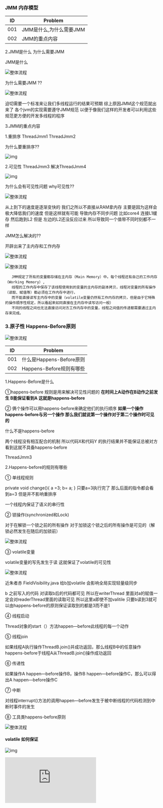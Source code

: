 ### JMM 内存模型

 | ID | Problem  |
 | --- | ---   |
 | 001 |JMM是什么,为什么需要JMM|
 | 002 |JMM的重点内容|
 
  
 2.JMM是什么 为什么需要JMM
 
 JMM是什么
 
 ![整体流程](https://raw.githubusercontent.com/qiurunze123/imageall/master/threadjmm4.png)

 
 为什么需要JMM ??
 
 ![整体流程](https://raw.githubusercontent.com/qiurunze123/imageall/master/threadjmm5.png)

迫切需要一个标准来让我们多线程运行的结果可预期 综上原因JMM这个规范就出来了 各个jvm的实现需要遵守JMM规范
以便于像我们这样的开发者可以利用这些规范更方便的开发多线程的程序

      
 3.JMM的重点内容
 
   1.重排序 ThreadJmm1 ThreadJmm2
   
   为什么要重排序??
   
  ![img](https://raw.githubusercontent.com/qiurunze123/imageall/master/threadjmm5.png)
   
   2.可见性 ThreadJmm3 解决ThreadJmm4
   
  ![img](https://raw.githubusercontent.com/qiurunze123/imageall/master/threadjmm6.png)
  
   
 为什么会有可见性问题 why可见性??
 
 ![整体流程](https://raw.githubusercontent.com/qiurunze123/imageall/master/threadjmm8.png)
 
 从上到下的速度是逐渐变快的 我们之所以不直接从RAM拿内存 主要是因为这样会极大降低我们的速度 但是这样就有可能
 导致内存不同步问题 比如core4 连接L1缓存 然后跑到L2 但是 左边的L2还没反应过来 所以导致同一个值带不同时刻都不一样
 
 JMM怎么解决的??
 
 开辟出来了主内存和工作内存
 
 ![整体流程](https://raw.githubusercontent.com/qiurunze123/imageall/master/threadjmm9.png)
 
 ![整体流程](https://raw.githubusercontent.com/qiurunze123/imageall/master/jmm100.png)
 
       JMM规定了所有的变量都存储在主内存（Main Memory）中。每个线程还有自己的工作内存（Working Memory）, 
       线程的工作内存中保存了该线程使用到的变量的主内存的副本拷贝，线程对变量的所有操作（读取、赋值等）都必须在工作内存中进行，
       而不能直接读写主内存中的变量（volatile变量仍然有工作内存的拷贝，但是由于它特殊的操作顺序性规定，所以看起来如同直接在主内存中读写访问一般）
       不同的线程之间也无法直接访问对方工作内存中的变量，线程之间值的传递都需要通过主内存来完成。

 ### 3.原子性  Happens-Before原则     
   
  ![整体流程](https://raw.githubusercontent.com/qiurunze123/imageall/master/jmm100.png)
  
   | ID | Problem  |
   | --- | ---   |
   | 001 |什么是Happens-Before原则 |
   | 002 |Happens-Before规则有哪些|
   
   1.Happens-Before是什么
   
   ①happens-before 规则是用来解决可见性问题的 **在时间上A动作在B动作之前发生 B能保证看到A
   这就是happens-before**
   
   ② 俩个操作可以用happens-before来确定他们的执行顺序 **如果一个操作happens-before与另一个操作
   那么我们就说第一个操作对于第二个操作时可见的**
   
   什么不是happens-before
   
   两个线程没有相互配合的机制 所以代码X和代码Y 的执行结果并不能保证总被对方看到这就不具备happens-before
   
   ThreadJmm3
   
   2.Happens-before的规则有哪些
   
   ① 单线程规则
   
   private void change(){
   a =3;
   b= a;
   }
   只要a=3执行完了 那么后面的指令都会看到a=3 但是并不影响重排序
   
   一个线程内保证了语义的串行性
   
   ② 锁操作(synchronized和Lock)
   
   对于在解锁一个锁之前的所有操作 对于加锁这个锁之后的所有操作是可见的（解锁必然发生在随后的加锁前）
   
   ![整体流程](https://raw.githubusercontent.com/qiurunze123/imageall/master/happens-before1.png)
   
   ③ volatile变量
   
   volatile变量的写先发生于读 这就保证了volatile的可见性
   
   ![整体流程](https://raw.githubusercontent.com/qiurunze123/imageall/master/happens-before2.png)
   
   近朱者赤 FieldVisibility.java 给b加volatile 会影响全局实现轻量级同步
   
   b 之前写入的代码 对读取b后的代码都可见 所以在writerThread 里面对a的赋值一定会对readerThread里面的读取可见
   所以这里a即使不加valitile 只要b读到3就可以由happens-before的原则保证读取到的都是3而不是1 
   
   ④ 线程启动
   
   Thread对象的start（）方法happen—before此线程的每一个动作
   
   ⑤ 线程join
   
   如果线程A执行操作ThreadB.join()并成功返回，那么线程B中的任意操作happens-before于线程A从ThreadB.join()操作成功返回
   
   ⑥ 传递性
   
   如果操作A happen—before操作B，操作B happen—before操作C，那么可以得出A happen—before操作C
   
   ⑦ 中断
   
   对线程interrupt()方法的调用happen—before发生于被中断线程的代码检测到中断时事件的发生
   
   ⑧ 工具类happens-before原则
   
   ![整体流程](https://raw.githubusercontent.com/qiurunze123/imageall/master/happens-before.png)

 
####  volatile 如何保证 

  ![img](https://raw.githubusercontent.com/qiurunze123/imageall/master/threadjmm7.png)

  ![整体流程](https://github.com/qiurunze123/threadandjuc/blob/master/docs/thread-base-5.md)
  


